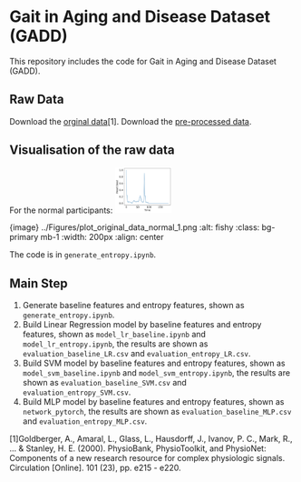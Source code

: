 # Gait in Aging and Disease Dataset (GADD)
This repository includes the code for Gait in Aging and Disease Dataset (GADD).

## Raw Data
Download the [orginal data](https://www.physionet.org/content/ptbdb/1.0.0/)[1]. 
Download the [pre-processed data](https://www.kaggle.com/datasets/shayanfazeli/heartbeat).

## Visualisation of the raw data
For the normal participants:
<img src="./Figures/plot_original_data_abnormal_1.png" width="100">
<!-- ![](./Figures/plot_original_data_abnormal_1.png =50x50)
![image info](./Figures/plot_original_data_abnormal_1.png) -->
<!-- ![Normal_1](/Figures/plot_original_data_normal_1.png)
![image info](./pictures/image.png)
![Normal_2](/Figures/plot_original_data_normal_2.png)

For the abnoraml participants:
![Noraml_1](/Figures/plot_original_data_abnormal_1.png)
![Noraml_2](/Figures/plot_original_data_abnormal_2.png) -->

{image} ../Figures/plot_original_data_normal_1.png
:alt: fishy
:class: bg-primary mb-1
:width: 200px
:align: center

The code is in `generate_entropy.ipynb`.

## Main Step
1. Generate baseline features and entropy features, shown as `generate_entropy.ipynb`.
2. Build Linear Regression model by baseline features and entropy features, shown as `model_lr_baseline.ipynb` and `model_lr_entropy.ipynb`, the results are shown as `evaluation_baseline_LR.csv` and `evaluation_entropy_LR.csv`.
3. Build SVM model by baseline features and entropy features, shown as `model_svm_baseline.ipynb` and `model_svm_entropy.ipynb`, the results are shown as `evaluation_baseline_SVM.csv` and `evaluation_entropy_SVM.csv`.
4. Build MLP model by baseline features and entropy features, shown as `network_pytorch`, the results are shown as `evaluation_baseline_MLP.csv` and `evaluation_entropy_MLP.csv`.

[1]Goldberger, A., Amaral, L., Glass, L., Hausdorff, J., Ivanov, P. C., Mark, R., ... & Stanley, H. E. (2000). PhysioBank, PhysioToolkit, and PhysioNet: Components of a new research resource for complex physiologic signals. Circulation [Online]. 101 (23), pp. e215 - e220.